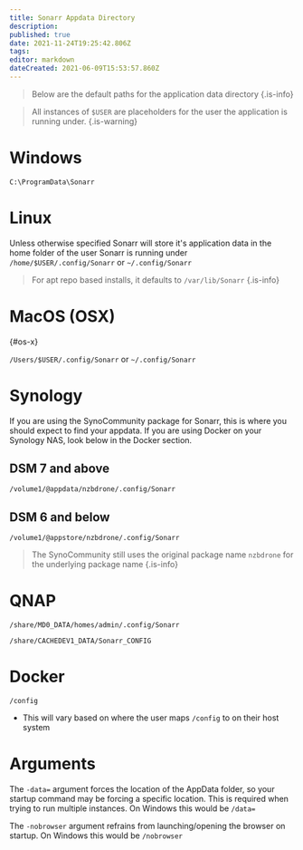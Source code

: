 ```yaml
---
title: Sonarr Appdata Directory
description: 
published: true
date: 2021-11-24T19:25:42.806Z
tags: 
editor: markdown
dateCreated: 2021-06-09T15:53:57.860Z
---
```


> Below are the default paths for the application data directory {.is-info}

> All instances of `$USER` are placeholders for the user the application is running under. {.is-warning}

# Windows

`C:\ProgramData\Sonarr`

# Linux

Unless otherwise specified Sonarr will store it's application data in the home folder of the user Sonarr is running under `/home/$USER/.config/Sonarr` or `~/.config/Sonarr`

> For apt repo based installs, it defaults to `/var/lib/Sonarr`
{.is-info}

# MacOS (OSX)

{#os-x}

`/Users/$USER/.config/Sonarr` or `~/.config/Sonarr`

# Synology

If you are using the SynoCommunity package for Sonarr, this is where you should expect to find your appdata. If you are using Docker on your Synology NAS, look below in the Docker section.

## DSM 7 and above

`/volume1/@appdata/nzbdrone/.config/Sonarr`

## DSM 6 and below

`/volume1/@appstore/nzbdrone/.config/Sonarr`

> The SynoCommunity still uses the original package name `nzbdrone` for the underlying package name {.is-info}

# QNAP

`/share/MD0_DATA/homes/admin/.config/Sonarr`

`/share/CACHEDEV1_DATA/Sonarr_CONFIG`

# Docker

`/config`

- This will vary based on where the user maps `/config` to on their host system

# Arguments

The `-data=` argument forces the location of the AppData folder, so your startup command may be forcing a specific location. This is required when trying to run multiple instances. On Windows this would be `/data=`

The `-nobrowser` argument refrains from launching/opening the browser on startup. On Windows this would be `/nobrowser`
